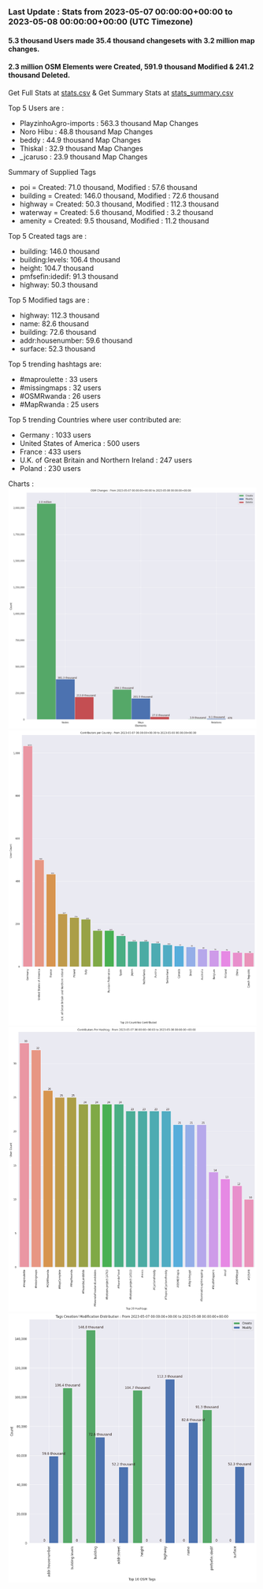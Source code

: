 ### Last Update : Stats from 2023-05-07 00:00:00+00:00 to 2023-05-08 00:00:00+00:00 (UTC Timezone)

#### 5.3 thousand Users made 35.4 thousand changesets with 3.2 million map changes.
#### 2.3 million OSM Elements were Created, 591.9 thousand Modified & 241.2 thousand Deleted.
Get Full Stats at [stats.csv](/stats/Global/Daily/stats.csv)
 & Get Summary Stats at [stats_summary.csv](/stats/Global/Daily/stats_summary.csv)

Top 5 Users are : 
- PlayzinhoAgro-imports : 563.3 thousand Map Changes
- Noro Hibu : 48.8 thousand Map Changes
- beddy : 44.9 thousand Map Changes
- Thiskal : 32.9 thousand Map Changes
- _jcaruso : 23.9 thousand Map Changes

Summary of Supplied Tags
- poi = Created: 71.0 thousand, Modified : 57.6 thousand
- building = Created: 146.0 thousand, Modified : 72.6 thousand
- highway = Created: 50.3 thousand, Modified : 112.3 thousand
- waterway = Created: 5.6 thousand, Modified : 3.2 thousand
- amenity = Created: 9.5 thousand, Modified : 11.2 thousand


Top 5 Created tags are :
- building: 146.0 thousand
- building:levels: 106.4 thousand
- height: 104.7 thousand
- pmfsefin:idedif: 91.3 thousand
- highway: 50.3 thousand


Top 5 Modified tags are :
- highway: 112.3 thousand
- name: 82.6 thousand
- building: 72.6 thousand
- addr:housenumber: 59.6 thousand
- surface: 52.3 thousand


Top 5 trending hashtags are:
- #maproulette : 33 users
- #missingmaps : 32 users
- #OSMRwanda : 26 users
- #MapRwanda : 25 users


Top 5 trending Countries where user contributed are:
- Germany : 1033 users
- United States of America : 500 users
- France : 433 users
- U.K. of Great Britain and Northern Ireland : 247 users
- Poland : 230 users


 Charts : 
![Alt text](./stats_osm_changes.png) 
![Alt text](./stats_users_per_country.png) 
![Alt text](./stats_users_per_hashtag.png) 
![Alt text](./stats_tags.png) 
